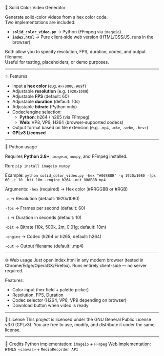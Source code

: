 🎥 Solid Color Video Generator

Generate solid-color videos from a hex color code.  
Two implementations are included:

- **`solid_color_video.py`** → Python (FFmpeg via `imageio`)  
- **`index.html`** → Pure client-side web version (HTML/CSS/JS, runs in the browser)  

Both allow you to specify resolution, FPS, duration, codec, and output filename.  
Useful for testing, placeholders, or demo purposes.

---

✨ Features
- Input a **hex color** (e.g. `#FF0000`, `#09f`)
- Adjustable **resolution** (e.g. `1920x1080`)
- Adjustable **FPS** (default: 60)
- Adjustable **duration** (default: 10s)
- Adjustable **bitrate** (Python only)
- Codec/engine selection:
  - **Python**: h264 / h265 (via FFmpeg)
  - **Web**: VP8, VP9, H264 (browser-supported codecs)
- Output format based on file extension (e.g. `.mp4`, `.mkv`, `.webm`, `.hevc`)
- **GPLv3 Licensed**

---

🐍 Python usage

Requires **Python 3.8+**, `imageio`, `numpy`, and FFmpeg installed.

Run:
`pip install imageio numpy`


Example:
`python solid_color_video.py -hex "#008B8B" -q 1920x1080 -fps 60 -t 10 -bit 10m -engine h264 -out 008B8B.mp4`


Arguments:
`-hex` (required) → Hex color (#RRGGBB or #RGB)

`-q` → Resolution (default: 1920x1080)

`-fps` → Frames per second (default: 60)

`-t` → Duration in seconds (default: 10)

`-bit` → Bitrate (10k, 500k, 2m, 0.01g; default: 10m)

`-engine` → Codec (h264 or h265; default: h264)

`-out` → Output filename (default: <hex>.mp4)

---

🌐 Web usage
Just open index.html in any modern browser (tested in Chrome/Edge/OperaGX/Firefox).
Runs entirely client-side — no server required.

Features:
- Color input (hex field + palette picker)
- Resolution, FPS, Duration
- Codec selector (H264, VP8, VP9 depending on browser)
- Download button when video is ready

---

📜 License
This project is licensed under the GNU General Public License v3.0 (GPLv3).
You are free to use, modify, and distribute it under the same license.

---

🙌 Credits
Python implementation: `imageio` + `FFmpeg`
Web implementation: `HTML5 <canvas>` + `MediaRecorder API`
